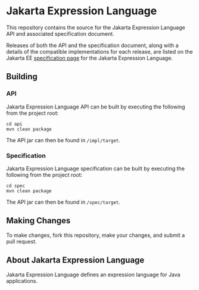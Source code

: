 # Jakarta Expression Language

This repository contains the source for the Jakarta Expression Language API and associated specification document.

Releases of both the API and the specification document, along with a details of the compatible implementations for each
release, are listed on the Jakarta EE [specification page](https://jakarta.ee/specifications/expression-language/) for
the Jakarta Expression Language.


## Building

### API

Jakarta Expression Language API can be built by executing the following from the project root:

```
cd api
mvn clean package
```
The API jar can then be found in `/impl/target`.

### Specification

Jakarta Expression Language specification can be built by executing the following from the project root:

```
cd spec
mvn clean package
```
The API jar can then be found in `/spec/target`.


## Making Changes

To make changes, fork this repository, make your changes, and submit a pull request.

## About Jakarta Expression Language

Jakarta Expression Language defines an expression language for Java applications.